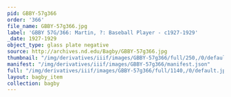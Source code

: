 ```yaml
---
pid: GBBY-57g366
order: '366'
file_name: GBBY-57g366.jpg
label: 'GBBY 57G/366: Martin, ?: Baseball Player - c1927-1929'
_date: 1927-1929
object_type: glass plate negative
source: http://archives.nd.edu/Bagby/GBBY-57g366.jpg
thumbnail: "/img/derivatives/iiif/images/GBBY-57g366/full/250,/0/default.jpg"
manifest: "/img/derivatives/iiif/images/GBBY-57g366/manifest.json"
full: "/img/derivatives/iiif/images/GBBY-57g366/full/1140,/0/default.jpg"
layout: bagby_item
collection: bagby
---
```

